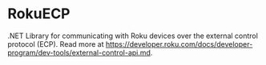 # RokuECP
.NET Library for communicating with Roku devices over the external control protocol (ECP). Read more at https://developer.roku.com/docs/developer-program/dev-tools/external-control-api.md.
